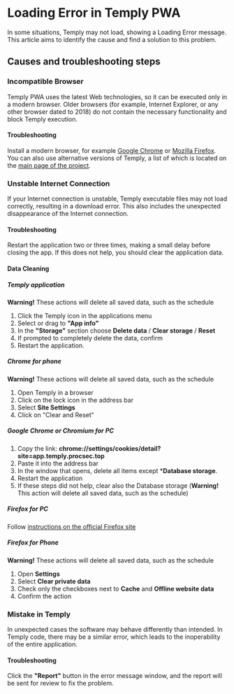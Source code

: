 # Loading Error in Temply PWA

[tags]: # (trouble, load, err, doesn't, not, fatal, support, incomp, clea, cach, cookie, delet)
In some situations, Temply may not load, showing a Loading Error message.
This article aims to identify the cause and find a solution to this problem.

## Causes and troubleshooting steps
### Incompatible Browser
Temply PWA uses the latest Web technologies, so it can be executed only in a modern browser. Older browsers (for example, Internet Explorer, or any other browser dated to 2018) do not contain the necessary functionality and block Temply execution.

#### Troubleshooting
Install a modern browser, for example [Google Chrome](https://chrome.com) or [Mozilla Firefox](https://firefox.com). You can also use alternative versions of Temply, a list of which is located on the [main page of the project](/).

### Unstable Internet Connection
If your Internet connection is unstable, Temply executable files may not load correctly, resulting in a download error. This also includes the unexpected disappearance of the Internet connection.

#### Troubleshooting
Restart the application two or three times, making a small delay before closing the app. If this does not help, you should clear the application data.

#### Data Cleaning
##### Temply application
**Warning!** These actions will delete all saved data, such as the schedule
1. Click the Temply icon in the applications menu
2. Select or drag to **"App info"**
3. In the **"Storage"** section choose **Delete data** / **Clear storage** / **Reset**
4. If prompted to completely delete the data, confirm
5. Restart the application.

##### Chrome for phone
**Warning!** These actions will delete all saved data, such as the schedule
1. Open Temply in a browser
2. Click on the lock icon in the address bar
3. Select **Site Settings**
4. Click on "Clear and Reset"

##### Google Chrome or Chromium for PC
1. Copy the link: **chrome://settings/cookies/detail?site=app.temply.procsec.top**
2. Paste it into the address bar
3. In the window that opens, delete all items except ***Database storage**.
4. Restart the application
5. If these steps did not help, clear also the Database storage (**Warning!** This action will delete all saved data, such as the schedule)

##### Firefox for PC
Follow [instructions on the official Firefox site](https://support.mozilla.org/en-US/kb/storage)

##### Firefox for Phone
**Warning!** These actions will delete all saved data, such as the schedule
1. Open **Settings**
2. Select **Clear private data**
3. Check only the checkboxes next to **Cache** and **Offline website data**
4. Confirm the action

### Mistake in Temply
In unexpected cases the software may behave differently than intended. In Temply code, there may be a similar error, which leads to the inoperability of the entire application.

#### Troubleshooting
Click the **"Report"** button in the error message window, and the report will be sent for review to fix the problem.